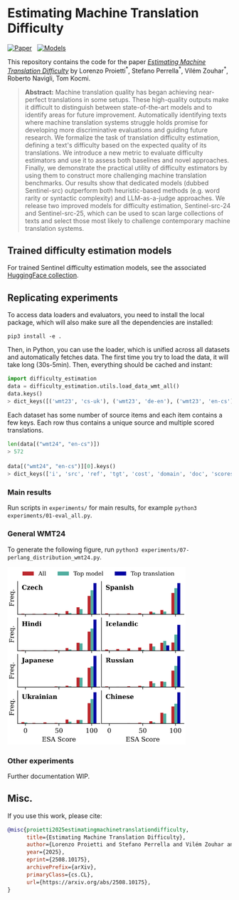 # Estimating Machine Translation Difficulty 
[![Paper](https://img.shields.io/badge/📜%20paper-481.svg)](https://arxiv.org/abs/2508.10175)
&nbsp;
[![Models](https://img.shields.io/badge/%F0%9F%A4%97%20Hugging%20Face-Collection-FCD21D)](https://huggingface.co/collections/Prosho/translation-difficulty-estimators-6816665c008e1d22426eb6c4)

This repository contains the code for the paper [_Estimating Machine Translation Difficulty_](https://arxiv.org/abs/2508.10175) by Lorenzo Proietti<sup>\*</sup>, Stefano Perrella<sup>\*</sup>, Vilém Zouhar<sup>\*</sup>, Roberto Navigli, Tom Kocmi.

> **Abstract:**
> Machine translation quality has began achieving near-perfect translations in some setups.
> These high-quality outputs make it difficult to distinguish between state-of-the-art models and to identify areas for future improvement.
> Automatically identifying texts where machine translation systems struggle holds promise for developing more discriminative evaluations and guiding future research.
> We formalize the task of translation difficulty estimation, defining a text's difficulty based on the expected quality of its translations.
> We introduce a new metric to evaluate difficulty estimators and use it to assess both baselines and novel approaches.
> Finally, we demonstrate the practical utility of difficulty estimators by using them to construct more challenging machine translation benchmarks. 
> Our results show that dedicated models (dubbed Sentinel-src) outperform both heuristic-based methods (e.g. word rarity or syntactic complexity) and LLM-as-a-judge approaches.
> We release two improved models for difficulty estimation, Sentinel-src-24 and Sentinel-src-25, which can be used to scan large collections of texts and select those most likely to challenge contemporary machine translation systems.

## Trained difficulty estimation models

For trained Sentinel difficulty estimation models, see the associated [HuggingFace collection](https://huggingface.co/collections/Prosho/translation-difficulty-estimators-6816665c008e1d22426eb6c4).

## Replicating experiments

To access data loaders and evaluators, you need to install the local package, which will also make sure all the dependencies are installed:
```
pip3 install -e .
```

Then, in Python, you can use the loader, which is unified across all datasets and automatically fetches data.
The first time you try to load the data, it will take long (30s-5min). Then, everything should be cached and instant:

```python
import difficulty_estimation
data = difficulty_estimation.utils.load_data_wmt_all()
data.keys()
> dict_keys([('wmt23', 'cs-uk'), ('wmt23', 'de-en'), ('wmt23', 'en-cs'), ('wmt23', 'en-de'), ('wmt23', 'en-ja'), ('wmt23', 'en-zh'), ('wmt23', 'he-en'), ('wmt23', 'ja-en'), ('wmt23', 'zh-en'), ('wmt24', 'cs-uk'), ('wmt24', 'en-cs'), ('wmt24', 'en-es'), ('wmt24', 'en-hi'), ('wmt24', 'en-is'), ('wmt24', 'en-ja'), ('wmt24', 'en-ru'), ('wmt24', 'en-uk'), ('wmt24', 'en-zh'), ('wmt24', 'ja-zh'), ('wmt22', 'cs-uk'), ('wmt22', 'en-cs'), ('wmt22', 'en-de'), ('wmt22', 'en-hr'), ('wmt22', 'en-ja'), ('wmt22', 'en-ru'), ('wmt22', 'en-uk'), ('wmt22', 'en-zh'), ('wmt22', 'ru-en'), ('wmt22', 'sah-ru'), ('wmt22', 'zh-en'), ('wmt21.tedtalks', 'en-de'), ('wmt21.tedtalks', 'en-ru'), ('wmt21.tedtalks', 'zh-en'), ('wmt21.news', 'en-cs'), ('wmt21.news', 'en-de'), ('wmt21.news', 'en-is'), ('wmt21.news', 'en-ja'), ('wmt21.news', 'en-ru'), ('wmt21.news', 'zh-en'), ('wmt20', 'zh-en'), ('wmt20', 'en-de'), ('wmt19', 'kk-en'), ('wmt19', 'de-en'), ('wmt19', 'gu-en'), ('wmt19', 'lt-en')])
```

Each dataset has some number of source items and each item contains a few keys.
Each row thus contains a unique source and multiple scored translations.
```python
len(data[("wmt24", "en-cs")])
> 572

data[("wmt24", "en-cs")][0].keys()
> dict_keys(['i', 'src', 'ref', 'tgt', 'cost', 'domain', 'doc', 'scores'])
```

### Main results

Run scripts in `experiments/` for main results, for example `python3 experiments/01-eval_all.py`.

### General WMT24

To generate the following figure, run `python3 experiments/07-perlang_distribution_wmt24.py`.

<img src="misc/07-perlang_wmt24.svg" width="400em">

### Other experiments

Further documentation WIP.

## Misc.

If you use this work, please cite:
```bibtex
@misc{proietti2025estimatingmachinetranslationdifficulty,
      title={Estimating Machine Translation Difficulty}, 
      author={Lorenzo Proietti and Stefano Perrella and Vilém Zouhar and Roberto Navigli and Tom Kocmi},
      year={2025},
      eprint={2508.10175},
      archivePrefix={arXiv},
      primaryClass={cs.CL},
      url={https://arxiv.org/abs/2508.10175}, 
}
```
